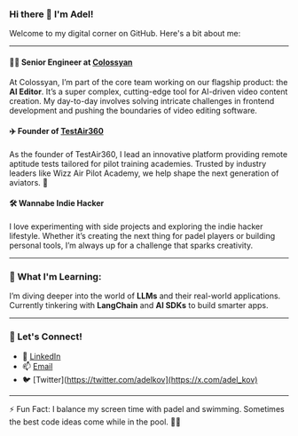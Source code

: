 ### Hi there 👋 I'm Adel!  
Welcome to my digital corner on GitHub. Here's a bit about me:

---

#### 👨‍💻 Senior Engineer at [Colossyan](https://colossyan.com/)  
At Colossyan, I’m part of the core team working on our flagship product: the **AI Editor**. It’s a super complex, cutting-edge tool for AI-driven video content creation. My day-to-day involves solving intricate challenges in frontend development and pushing the boundaries of video editing software.

#### ✈️ Founder of [TestAir360](https://testair360.com/)  
As the founder of TestAir360, I lead an innovative platform providing remote aptitude tests tailored for pilot training academies. Trusted by industry leaders like Wizz Air Pilot Academy, we help shape the next generation of aviators. 🚀

#### 🛠️ Wannabe Indie Hacker  
I love experimenting with side projects and exploring the indie hacker lifestyle. Whether it’s creating the next thing for padel players or building personal tools, I’m always up for a challenge that sparks creativity.

---

### 🌱 What I'm Learning:  
I’m diving deeper into the world of **LLMs** and their real-world applications. Currently tinkering with **LangChain** and **AI SDKs** to build smarter apps.

---

### 🎯 Let's Connect!  
- 💼 [LinkedIn](https://www.linkedin.com/in/adelkovacs/)
- 📫 [Email](mailto:kovacsadel12@gmail.com)  
- 🐦 [Twitter](https://twitter.com/adelkov](https://x.com/adel_kov)

---

⚡ Fun Fact: I balance my screen time with padel and swimming. Sometimes the best code ideas come while in the pool. 🏊‍♂️  

